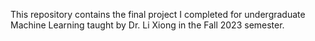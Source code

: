 This repository contains the final project I completed for undergraduate Machine Learning taught by Dr. Li Xiong in the Fall 2023 semester.

